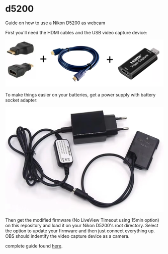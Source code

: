 # d5200
Guide on how to use a Nikon D5200 as webcam

First you'll need the HDMI cables and the USB video capture device:

![](imgs/cables.png)

To make things easier on your batteries, get a power supply with battery socket adapter:

![](imgs/bat.png)

Then get the modified firmware (No LiveView Timeout using 15min option) on this repository and load it on your Nikon D5200's root directory.
Select the option to update your firmware and then just connect everything up.
OBS should indentify the video capture device as a camera. 

complete guide found [here](youtube.com/watch?v=EEmr4JErRlc). 

